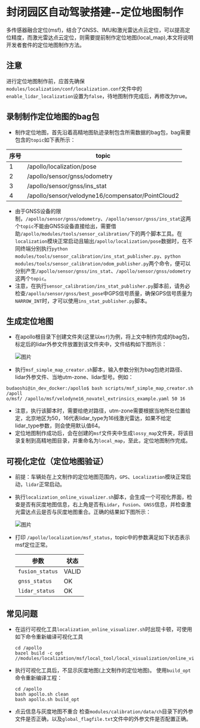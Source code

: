 ﻿# 封闭园区自动驾驶搭建--定位地图制作
多传感器融合定位(msf)，结合了GNSS、IMU和激光雷达点云定位，可以提高定位精度，而激光雷达点云定位，则需要提前制作定位地图(local_map),本文将说明开发者套件的定位地图制作方法。
## 注意
   进行定位地图制作前，应首先确保`modules/localization/conf/localization.conf`文件中的`enable_lidar_localization`设置为`false`，待地图制作完成后，再修改为true。
## 录制制作定位地图的bag包

 - 制作定位地图，首先沿着高精地图轨迹录制包含所需数据的bag包，bag需要包含的`topic`如下表所示：

|序号 | topic | 
|---|---|
|1|/apollo/localization/pose | 
|2|/apollo/sensor/gnss/odometry|
|3|/apollo/sensor/gnss/ins_stat|
|4|/apollo/sensor/velodyne16/compensator/PointCloud2|

 - 由于GNSS设备的限制，`/apollo/sensor/gnss/odometry`、`/apollo/sensor/gnss/ins_stat`这两个`topic`不能由GNSS设备直接给出，需要借助`/apollo/modules/tools/sensor_calibration/`下的两个脚本工具。在`localization`模块正常启动且输出`/apollo/localization/pose`数据时，在不同终端分别执行`python modules/tools/sensor_calibration/ins_stat_publisher.py`、`python modules/tools/sensor_calibration/odom_publisher.py`两个命令，便可以分别产生`/apollo/sensor/gnss/ins_stat`、`/apollo/sensor/gnss/odometry`这两个`topic`。
 - 注意，在执行`sensor_calibration/ins_stat_publisher.py`脚本前，请务必检查`/apollo/sensor/gnss/best_pose`中GPS信号质量，确保GPS信号质量为`NARROW_INT`时，才可以使用`ins_stat_publisher.py`脚本。

## 生成定位地图
 - 在apollo根目录下创建文件夹(这里以`msf`)为例，将上文中制作完成的bag包，标定后的lidar外参文件放置到该文件夹中，文件结构如下图所示：

	![图片](../images/local_map/file_tree.png)

 - 执行`msf_simple_map_creator.sh`脚本，输入参数分别为bag包绝对路径、lidar外参文件、当地utm-zone、lidar型号。例如：

```
budaoshi@in_dev_docker:/apollo$ bash scripts/msf_simple_map_creator.sh /apoll
o/msf/ /apollo/msf/velodyne16_novatel_extrinsics_example.yaml 50 16
```

 - 注意，执行该脚本时，需要给绝对路径，utm-zone需要根据当地所处位置给定，北京地区为50，16代表lidar_type为16线激光雷达，如果不给定lidar_type参数，则会使用默认值64。
 - 定位地图制作成功后，会在创建的`msf`文件夹中生成`lossy_map`文件夹，将该目录复制到高精地图目录，并重命名为`local_map`，至此，定位地图制作完成。

## 可视化定位（定位地图验证）
 - 前提：车辆处在上文制作的定位地图范围内，`GPS`、`Localization`模块正常启动，`lidar`正常启动。
 - 执行`localization_online_visualizer.sh`脚本，会生成一个可视化界面，检查是否有灰度地图信息，右上角是否有`Lidar`，`Fusion`、`GNSS`信息，并检查激光雷达点云是否与灰度地图重合。正确的结果如下图所示：

	![图片](../images/local_map/local_map_visualizer.png)

 - 打印 `/apollo/localization/msf_status`，topic中的参数满足如下状态表示msf定位正常。

	|参数 | 状态 |   
	|---|---|
	| `fusion_status`| VALID |
	|`gnss_status`|OK|
	|`lidar_status`|OK|

## 常见问题
 
 -  在运行可视化工具`localization_online_visualizer.sh`时出现卡顿，可使用如下命令重新编译可视化工具

	```
	cd /apollo
	bazel build -c opt //modules/localization/msf/local_tool/local_visualization/online_visual:online_local_visualizer
	```

 - 执行可视化工具后，不显示灰度地图(上文制作的定位地图)。
使用`build_opt`命令重新编译工程：
	```
	cd /apollo
	bash apollo.sh clean
	bash apollo.sh build_opt
	```
 - 点云信息与灰度地图不重合
检查`modules/calibration/data/ch`目录下的外参文件是否正确，以及`global_flagfile.txt`文件中的外参文件是否配置正确。

 
